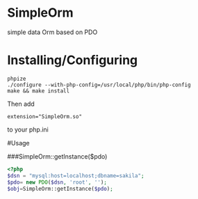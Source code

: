 SimpleOrm
=========

simple data Orm based on PDO

# Installing/Configuring
```
phpize
./configure --with-php-config=/usr/local/php/bin/php-config
make && make install
```
Then add
```
extension="SimpleOrm.so"
```
to your php.ini

#Usage

###SimpleOrm::getInstance($pdo)
```php
<?php
$dsn = "mysql:host=localhost;dbname=sakila";
$pdo= new PDO($dsn, 'root', '');
$obj=SimpleOrm::getInstance($pdo);
```